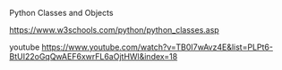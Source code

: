 Python Classes and Objects

https://www.w3schools.com/python/python_classes.asp

youtube
https://www.youtube.com/watch?v=TB0I7wAvz4E&list=PLPt6-BtUI22oGqQwAEF6xwrFL6aOjtHWl&index=18